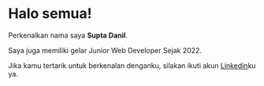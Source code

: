 # Halo semua! 

Perkenalkan nama saya **Supta Danil**.<br>

Saya juga memiliki gelar Junior Web Developer Sejak 2022.<br>

Jika kamu tertarik untuk berkenalan denganku, silakan ikuti akun [Linkedin](https://www.linkedin.com/in/supta-danil/)ku ya.
